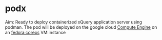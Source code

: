 # podx

Aim: Ready to deploy containerized xQuery application server using podman.
 The pod will be deployed on the google cloud [Compute Engine](https://cloud.google.com/compute)
on an [fedora coreos](https://getfedora.org/en/coreos) VM instance 
